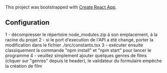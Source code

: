 This project was bootstrapped with [Create React App](https://github.com/facebook/create-react-app).

## Configuration

1 - décompresser le répertoire node_modules.zip à son emplacement, à la racine du projet
2 - si le port d'execution de l'API a été changé, porter la modification dans le fichier ./src/constants.tsx
3 - exécuter ensuite classiquement la commande "npm install" et "npm start" pour lancer le programme
4 - veuillez simplement ajouter quelques genres de films (cliquer sur "genres" depuis le header), le validateur du formulaire 
empêche la création de film
